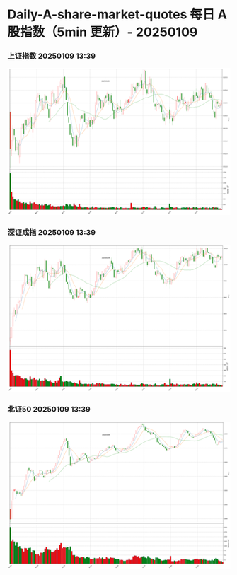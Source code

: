 
# Daily-A-share-market-quotes 每日 A 股指数（5min 更新）- 20250109

### 上证指数 20250109 13:39
![](./fig/2025/1/20250109-sh000001.png)

### 深证成指 20250109 13:39
![](./fig/2025/1/20250109-sz399001.png)

### 北证50 20250109 13:39
![](./fig/2025/1/20250109-bj899050.png)

